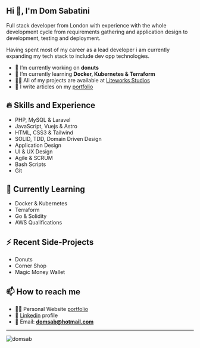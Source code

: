 ## Hi 👋, I'm Dom Sabatini

Full stack developer from London with experience with the whole development cycle from requirements gathering and application design to development, testing and deployment.

Having spent most of my career as a lead developer i am currently expanding my tech stack to include dev opp technologies. 

- 🔭 I’m currently working on **donuts**
- 🌱 I’m currently learning **Docker, Kubernetes & Terraform**
- 👨‍💻 All of my projects are available at [Liteworks Studios](https://www.liteworks-studio.co.uk)
- 📝 I write articles on my [portfolio](https://www.domsab.dev)

## 🔥 Skills and Experience

 - PHP, MySQL & Laravel
 - JavaScript, Vuejs & Astro
- HTML, CSS3 & Tailwind
-  SOLID, TDD, Domain Driven Design
- Application Design
-  UI & UX Design
- Agile & SCRUM
- Bash Scripts
- Git

## 🏫 Currently Learning

- Docker & Kubernetes 
- Terraform
- Go & Solidity
- AWS Qualifications

## ⚡ Recent Side-Projects

- Donuts
- Corner Shop
- Magic Money Wallet

## 📫 How to reach me

- 👨‍💻 Personal Website [portfolio](https://www.domsab.dev)
- 📘 [Linkedin](https://www.linkedin.com/in/domsab) profile
- 📧 Email: **domsab@hotmail.com**

---

<p><img align="center" src="https://github-readme-stats.vercel.app/api/top-langs?username=domsab&show_icons=true&locale=en&layout=compact" alt="domsab" /></p>
